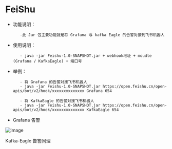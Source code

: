 # FeiShu

- 功能说明：

         -此 Jar 包主要功能就是将 Grafana 与 kafka Eagle 的告警对接到飞书机器人

- 使用说明：

         - java -jar Feishu-1.0-SNAPSHOT.jar + webhook地址 + moudle (Grafana / KafkaEagle) + 端口号

- 举例：

         - 将 Grafana 的告警对接飞书机器人 
         - java -jar Feishu-1.0-SNAPSHOT.jar https://open.feishu.cn/open-apis/bot/v2/hook/xxxxxxxxxxxxxx Grafana 654
         
         - 将 KafkaEagle 的告警对接飞书机器人
         - java -jar Feishu-1.0-SNAPSHOT.jar https://open.feishu.cn/open-apis/bot/v2/hook/xxxxxxxxxxxxxx KafkaEagle 654

- Grafana 告警

![image](https://user-images.githubusercontent.com/100354510/185335386-dbd60916-6593-498b-8160-4a848b0789df.png)

Kafka-Eagle 告警同理
